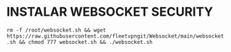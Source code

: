 # INSTALAR WEBSOCKET SECURITY

`rm -f /root/websocket.sh && wget https://raw.githubusercontent.com/fleetvpngit/Websocket/main/websocket.sh && chmod 777 websocket.sh && ./websocket.sh`